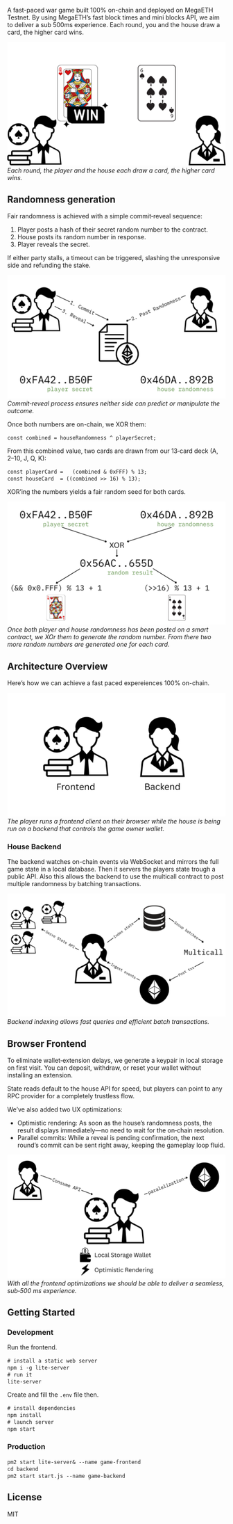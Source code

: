 A fast-paced war game built 100% on-chain and deployed on MegaETH Testnet. By using MegaETH’s fast block times and mini blocks API, we aim to deliver a sub 500ms experience. Each round, you and the house draw a card, the higher card wins.

![FastWeb3Casino](img/readme/1.png)
_Each round, the player and the house each draw a card, the higher card wins._

## Randomness generation

Fair randomness is achieved with a simple commit‑reveal sequence:

1. Player posts a hash of their secret random number to the contract.
1. House posts its random number in response.
1. Player reveals the secret.

If either party stalls, a timeout can be triggered, slashing the unresponsive side and refunding the stake.

![FastWeb3Casino](img/readme/2.png)
_Commit‑reveal process ensures neither side can predict or manipulate the outcome._

Once both numbers are on-chain, we XOR them:

```
const combined = houseRandomness ^ playerSecret;
```

From this combined value, two cards are drawn from our 13‑card deck (A, 2–10, J, Q, K):

```
const playerCard =   (combined & 0xFFF) % 13;
const houseCard  = ((combined >> 16) % 13);
```

XOR’ing the numbers yields a fair random seed for both cards.


![FastWeb3Casino](img/readme/3.png)
_Once both player and house randomness has been posted on a smart contract, we XOr them to generate the random number. From there two more random numbers are generated one for each card._

## Architecture Overview

Here’s how we can achieve a fast paced expereiences 100% on-chain.

![FastWeb3Casino](img/readme/4.png)
_The player runs a frontend client on their browser while the house is being run on a backend that controls the game owner wallet._

### House Backend


The backend watches on-chain events via WebSocket and mirrors the full game state in a local database. Then it servers the players state trough a public API. Also this allows the backend to use the multicall contract to post multiple randomness by batching transactions.

![FastWeb3Casino](img/readme/5.png)
_Backend indexing allows fast queries and efficient batch transactions._

## Browser Frontend

To eliminate wallet‑extension delays, we generate a keypair in local storage on first visit. You can deposit, withdraw, or reset your wallet without installing an extension.

State reads default to the house API for speed, but players can point to any RPC provider for a completely trustless flow.

We’ve also added two UX optimizations:
* Optimistic rendering: As soon as the house’s randomness posts, the result displays immediately—no need to wait for the on‑chain resolution.
* Parallel commits: While a reveal is pending confirmation, the next round’s commit can be sent right away, keeping the gameplay loop fluid.

![FastWeb3Casino](img/readme/6.png)
_With all the frontend optimizations we should be able to deliver a seamless, sub‑500 ms experience._

## Getting Started

### Development

Run the frontend.

```
# install a static web server
npm i -g lite-server
# run it
lite-server
```

Create and fill the `.env` file then.

```
# install dependencies
npm install
# launch server
npm start
```

### Production

```
pm2 start lite-server& --name game-frontend
cd backend
pm2 start start.js --name game-backend
```

## License

MIT